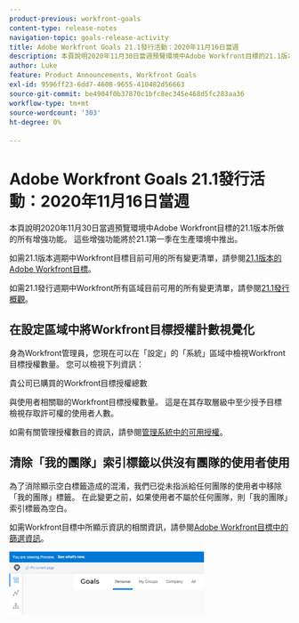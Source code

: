 ```yaml
---
product-previous: workfront-goals
content-type: release-notes
navigation-topic: goals-release-activity
title: Adobe Workfront Goals 21.1發行活動：2020年11月16日當週
description: 本頁說明2020年11月30日當週預覽環境中Adobe Workfront目標的21.1版本所做的所有增強功能。 這些增強功能將於21.1第一季在生產環境中推出。
author: Luke
feature: Product Announcements, Workfront Goals
exl-id: 9596ff23-6dd7-4608-9655-410482d56663
source-git-commit: be4904f0b37870c1bfc8ec345e468d5fc283aa36
workflow-type: tm+mt
source-wordcount: '303'
ht-degree: 0%

---
```


# Adobe Workfront Goals 21.1發行活動：2020年11月16日當週

本頁說明2020年11月30日當週預覽環境中Adobe Workfront目標的21.1版本所做的所有增強功能。 這些增強功能將於21.1第一季在生產環境中推出。

如需21.1版本週期中Workfront目標目前可用的所有變更清單，請參閱[21.1版本的Adobe Workfront目標](../../../../product-announcements/product-releases/goals-release-activity/goals-release-21-1.md)。

如需21.1發行週期中Workfront所有區域目前可用的所有變更清單，請參閱[21.1發行概觀](../../../../product-announcements/product-releases/21.1-release-activity/21-1-release-overview.md)。

## 在設定區域中將Workfront目標授權計數視覺化

身為Workfront管理員，您現在可以在「設定」的「系統」區域中檢視Workfront目標授權數量。 您可以檢視下列資訊：

貴公司已購買的Workfront目標授權總數

與使用者相關聯的Workfront目標授權數量。 這是在其存取層級中至少授予目標檢視存取許可權的使用者人數。

如需有關管理授權數目的資訊，請參閱[管理系統中的可用授權](../../../../administration-and-setup/get-started-wf-administration/manage-available-licenses-in-your-system.md)。

## 清除「我的團隊」索引標籤以供沒有團隊的使用者使用

為了消除顯示空白標籤造成的混淆，我們已從未指派給任何團隊的使用者中移除「我的團隊」標籤。 在此變更之前，如果使用者不屬於任何團隊，則「我的團隊」索引標籤為空白。

如需Workfront目標中所顯示資訊的相關資訊，請參閱[Adobe Workfront目標中的篩選資訊](../../../../workfront-goals/goal-management/filter-information-wf-goals.md)。

![](assets/goals-page-with-no-my-teams-tab-350x114.png)
